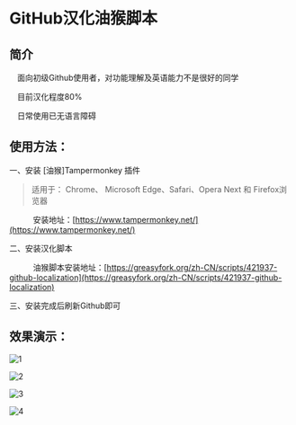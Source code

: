 # GitHub汉化油猴脚本

## 简介
&emsp;面向初级Github使用者，对功能理解及英语能力不是很好的同学

&emsp;目前汉化程度80%

&emsp;日常使用已无语言障碍

## 使用方法：
一、安装 [油猴]Tampermonkey 插件
> 适用于： Chrome、 Microsoft Edge、Safari、Opera Next 和 Firefox浏览器

&emsp;&emsp;&emsp;安装地址：[https://www.tampermonkey.net/](https://www.tampermonkey.net/)

二、安装汉化脚本

&emsp;&emsp;&emsp;油猴脚本安装地址：[https://greasyfork.org/zh-CN/scripts/421937-github-localization](https://greasyfork.org/zh-CN/scripts/421937-github-localization)

三、安装完成后刷新Github即可

## 效果演示：

![1](https://i.klyi.net/img/28)

![2](https://i.klyi.net/img/29)

![3](https://i.klyi.net/img/30)

![4](https://i.klyi.net/img/33)
